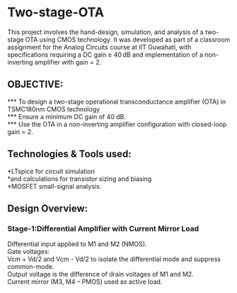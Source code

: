 # Two-stage-OTA
This project involves the hand-design, simulation, and analysis of a two-stage OTA using CMOS technology. It was developed as part of a classroom assignment for the Analog Circuits course at IIT Guwahati, with specifications requiring a DC gain ≥ 40 dB and implementation of a non-inverting amplifier with gain = 2.  
## OBJECTIVE:
  *** To design a two-stage operational transconductance amplifier (OTA) in TSMC180nm CMOS technology<br/>
  *** Ensure a minimum DC gain of 40 dB.<br/>
  *** Use the OTA in a non-inverting amplifier configuration with closed-loop gain = 2.
## Technologies & Tools used:
*LTspice for circuit simulation<br/>
*and calculations for transistor sizing and biasing<br/>
*MOSFET small-signal analysis.<br/>
## Design Overview:
### Stage-1:Differential Amplifier with Current Mirror Load
Differential input applied to M1 and M2 (NMOS).<br/>
Gate voltages:<br/>
Vcm + Vd/2 and Vcm - Vd/2 to isolate the differential mode and suppress common-mode.<br/>
Output voltage is the difference of drain voltages of M1 and M2.<br/>
Current mirror (M3, M4 – PMOS) used as active load.<br/>



